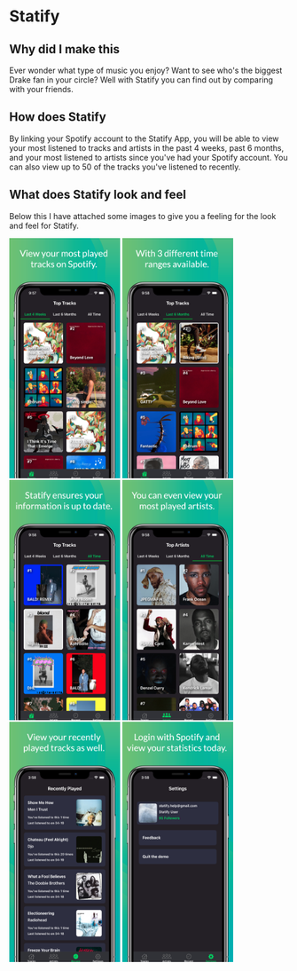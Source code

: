 # Statify

## Why did I make this 

Ever wonder what type of music you enjoy? Want to see who's the biggest Drake fan in your circle? Well with Statify you can find out by comparing with your friends.

## How does Statify 

By linking your Spotify account to the Statify App, you will be able to view your most listened to tracks and artists in the past 4 weeks, past 6 months, and your most listened to artists since you've had your Spotify account. You can also view up to 50 of the tracks you've listened to recently.

## What does Statify look and feel 

Below this I have attached some images to give you a feeling for the look and feel for Statify.

<img src="readme-pictures/screen_1.png" alt="screen" width="200">
<img src="readme-pictures/screen_2.png" alt="screen" width="200">
<img src="readme-pictures/screen_3.png" alt="screen" width="200">
<img src="readme-pictures/screen_4.png" alt="screen" width="200">
<img src="readme-pictures/screen_5.png" alt="screen" width="200">
<img src="readme-pictures/screen_6.png" alt="screen" width="200">
